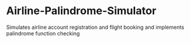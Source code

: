 # Airline-Palindrome-Simulator
Simulates airline account registration and flight booking and implements palindrome function checking

